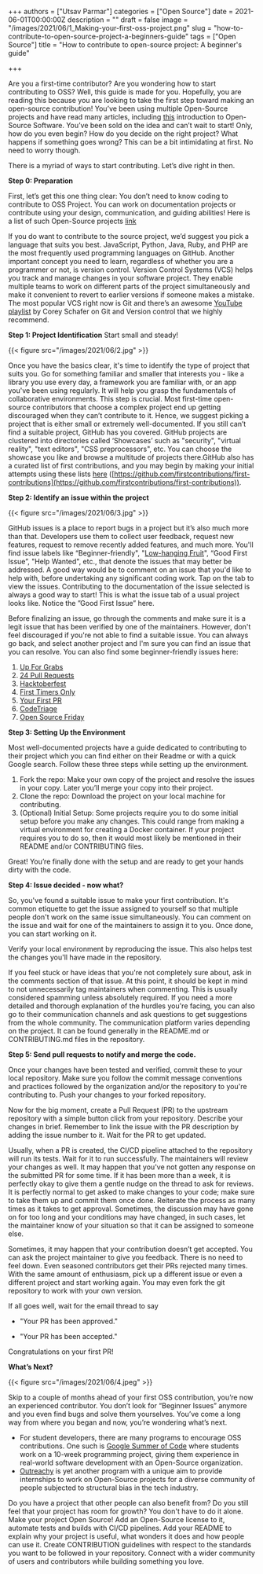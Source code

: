 +++
authors = ["Utsav Parmar"]
categories = ["Open Source"]
date = 2021-06-01T00:00:00Z
description = ""
draft = false
image = "/images/2021/06/1_Making-your-first-oss-project.png"
slug = "how-to-contribute-to-open-source-project-a-beginners-guide"
tags = ["Open Source"]
title = "How to contribute to open-source project: A beginner's guide"

+++


Are you a first-time contributor?  Are you wondering how to start contributing to OSS? Well, this guide is made for you. Hopefully, you are reading this because you are looking to take the first step toward making an open-source contribution! You’ve been using multiple Open-Source projects and have read many articles, including [this](/benefits-and-challenges-of-open-source-development/) introduction to Open-Source Software. You’ve been sold on the idea and can’t wait to start! Only, how do you even begin? How do you decide on the right project? What happens if something goes wrong? This can be a bit intimidating at first. No need to worry though.

There is a myriad of ways to start contributing. Let’s dive right in then.

**Step 0:  Preparation**

First, let’s get this one thing clear: You don’t need to know coding to contribute to OSS Project. You can work on documentation projects or contribute using your design, communication, and guiding abilities! Here is a list of such Open-Source projects [link](https://github.com/szabgab/awesome-for-non-programmers)

If you do want to contribute to the source project, we’d suggest you pick a language that suits you best. JavaScript, Python, Java, Ruby, and PHP are the most frequently used programming languages on GitHub. Another important concept you need to learn, regardless of whether you are a programmer or not, is version control. Version Control Systems (VCS) helps you track and manage changes in your software project. They enable multiple teams to work on different parts of the project simultaneously and make it convenient to revert to earlier versions if someone makes a mistake. The most popular VCS right now is Git and there’s an awesome [YouTube playlist](https://www.youtube.com/playlist?list=PL-osiE80TeTuRUfjRe54Eea17-YfnOOAx) by Corey Schafer on Git and Version control that we highly recommend.

**Step 1: Project Identification** Start small and steady!

{{< figure src="/images/2021/06/2.jpg" >}}

Once you have the basics clear, it's time to identify the type of project that suits you. Go for something familiar and smaller that interests you - like a library you use every day, a framework you are familiar with, or an app you've been using regularly. It will help you grasp the fundamentals of collaborative environments. This step is crucial. Most first-time open-source contributors that choose a complex project end up getting discouraged when they can’t contribute to it. Hence, we suggest picking a project that is either small or extremely well-documented. If you still can’t find a suitable project, GitHub has you covered. GitHub projects are clustered into directories called ‘Showcases’ such as "security", "virtual reality", "text editors", "CSS preprocessors", etc. You can choose the showcase you like and browse a multitude of projects there.GitHub also has a curated list of first contributions, and you may begin by making your initial attempts using these lists [here](https://github.com/JGEC-Winter-of-Code/Beginner-Repo/%22%20/) ([https://github.com/firstcontributions/first-contributions](https://github.com/firstcontributions/first-contributions)).

**Step 2: Identify an issue within the project**

{{< figure src="/images/2021/06/3.jpg" >}}

GitHub issues is a place to report bugs in a project but it’s also much more than that. Developers use them to collect user feedback, request new features, request to remove recently added features, and much more. You'll find issue labels like “Beginner-friendly", "[Low-hanging Fruit](https://github.com/topics/low-hanging-fruit)", “Good First Issue”, "Help Wanted", etc., that denote the issues that may better be addressed. A good way would be to comment on an issue that you'd like to help with, before undertaking any significant coding work. Tap on the tab to view the issues. Contributing to the documentation of the issue selected is always a good way to start! This is what the issue tab of a usual project looks like. Notice the ”Good First Issue” here.

Before finalizing an issue, go through the comments and make sure it is a legit issue that has been verified by one of the maintainers. However, don't feel discouraged if you're not able to find a suitable issue. You can always go back, and select another project and I'm sure you can find an issue that you can resolve. You can also find some beginner-friendly issues here:

1. [Up For Grabs](https://workat.tech/general/article/open-source-contribution-guide-xmhf1k601vdj)
2. [24 Pull Requests](https://24pullrequests.com/)
3. [Hacktoberfest](https://hacktoberfest.digitalocean.com/)
4. [First Timers Only](https://www.firsttimersonly.com/)
5. [Your First PR](http://yourfirstpr.github.io/)
6. [CodeTriage](https://www.codetriage.com/)
7. [Open Source Friday](https://opensourcefriday.com/)

**Step 3: Setting Up the Environment**

Most well-documented projects have a guide dedicated to contributing to their project which you can find either on their Readme or with a quick Google search. Follow these three steps while setting up the environment.

1. Fork the repo: Make your own copy of the project and resolve the issues in your copy. Later you’ll merge your copy into their project.
2. Clone the repo: Download the project on your local machine for contributing.
3. (Optional) Initial Setup: Some projects require you to do some initial setup before you make any changes. This could range from making a virtual environment for creating a Docker container. If your project requires you to do so, then it would most likely be mentioned in their README and/or CONTRIBUTING files.

Great! You’re finally done with the setup and are ready to get your hands dirty with the code.

**Step 4: Issue decided - now what?**

So, you've found a suitable issue to make your first contribution. It's common etiquette to get the issue assigned to yourself so that multiple people don't work on the same issue simultaneously. You can comment on the issue and wait for one of the maintainers to assign it to you. Once done, you can start working on it.

Verify your local environment by reproducing the issue. This also helps test the changes you'll have made in the repository.

If you feel stuck or have ideas that you're not completely sure about, ask in the comments section of that issue. At this point, it should be kept in mind to not unnecessarily tag maintainers when commenting. This is usually considered spamming unless absolutely required. If you need a more detailed and thorough explanation of the hurdles you're facing, you can also go to their communication channels and ask questions to get suggestions from the whole community. The communication platform varies depending on the project. It can be found generally in the README.md or CONTRIBUTING.md files in the repository.

**Step 5: Send pull requests to notify and merge the code.**

Once your changes have been tested and verified, commit these to your local repository. Make sure you follow the commit message conventions and practices followed by the organization and/or the repository to you're contributing to. Push your changes to your forked repository.

Now for the big moment, create a Pull Request (PR) to the upstream repository with a simple button click from your repository. Describe your changes in brief. Remember to link the issue with the PR description by adding the issue number to it. Wait for the PR to get updated.

Usually, when a PR is created, the CI/CD pipeline attached to the repository will run its tests. Wait for it to run successfully. The maintainers will review your changes as well. It may happen that you've not gotten any response on the submitted PR for some time. If it has been more than a week, it is perfectly okay to give them a gentle nudge on the thread to ask for reviews. It is perfectly normal to get asked to make changes to your code; make sure to take them up and commit them once done. Reiterate the process as many times as it takes to get approval. Sometimes, the discussion may have gone on for too long and your conditions may have changed, in such cases, let the maintainer know of your situation so that it can be assigned to someone else.

Sometimes, it may happen that your contribution doesn’t get accepted. You can ask the project maintainer to give you feedback. There is no need to feel down. Even seasoned contributors get their PRs rejected many times. With the same amount of enthusiasm, pick up a different issue or even a different project and start working again. You may even fork the git repository to work with your own version.

If all goes well, wait for the email thread to say

- "Your PR has been approved."

- "Your PR has been accepted."

Congratulations on your first PR!

**What’s Next?**

{{< figure src="/images/2021/06/4.jpeg" >}}

Skip to a couple of months ahead of your first OSS contribution, you’re now an experienced contributor. You don’t look for “Beginner Issues” anymore and you even find bugs and solve them yourselves. You’ve come a long way from where you began and now, you’re wondering what’s next.

* For student developers, there are many programs to encourage OSS contributions. One such is [Google Summer of Code](https://summerofcode.withgoogle.com/) where students work on a 10-week programming project, giving them experience in real-world software development with an Open-Source organization.
* [Outreachy](https://www.outreachy.org/) is yet another program with a unique aim to provide internships to work on Open-Source projects for a diverse community of people subjected to structural bias in the tech industry.

Do you have a project that other people can also benefit from? Do you still feel that your project has room for growth? You don't have to do it alone. Make your project Open Source! Add an Open-Source license to it, automate tests and builds with CI/CD pipelines. Add your README to explain why your project is useful, what wonders it does and how people can use it. Create CONTRIBUTION guidelines with respect to the standards you want to be followed in your repository. Connect with a wider community of users and contributors while building something you love.

